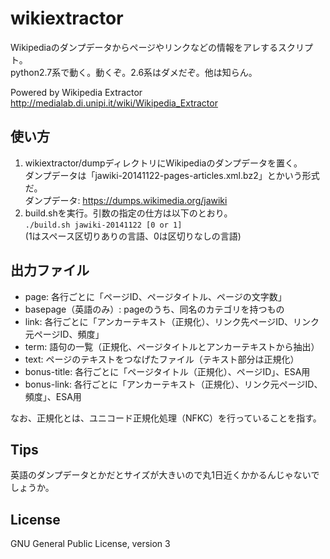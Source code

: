 # wikiextractor

Wikipediaのダンプデータからページやリンクなどの情報をアレするスクリプト。  
python2.7系で動く。動くぞ。2.6系はダメだぞ。他は知らん。

Powered by Wikipedia Extractor  
<http://medialab.di.unipi.it/wiki/Wikipedia_Extractor>

## 使い方

1. wikiextractor/dumpディレクトリにWikipediaのダンプデータを置く。  
ダンプデータは「jawiki-20141122-pages-articles.xml.bz2」とかいう形式だ。  
ダンプデータ: <https://dumps.wikimedia.org/jawiki>
2. build.shを実行。引数の指定の仕方は以下のとおり。  
`./build.sh jawiki-20141122 [0 or 1]`  
(1はスペース区切りありの言語、0は区切りなしの言語)

## 出力ファイル

* page: 各行ごとに「ページID、ページタイトル、ページの文字数」
* basepage（英語のみ）: pageのうち、同名のカテゴリを持つもの
* link: 各行ごとに「アンカーテキスト（正規化）、リンク先ページID、リンク元ページID、頻度」
* term: 語句の一覧（正規化、ページタイトルとアンカーテキストから抽出）
* text: ページのテキストをつなげたファイル（テキスト部分は正規化）
* bonus-title: 各行ごとに「ページタイトル（正規化）、ページID」、ESA用
* bonus-link: 各行ごとに「アンカーテキスト（正規化）、リンク元ページID、頻度」、ESA用

なお、正規化とは、ユニコード正規化処理（NFKC）を行っていることを指す。

## Tips

英語のダンプデータとかだとサイズが大きいので丸1日近くかかるんじゃないでしょうか。

## License

GNU General Public License, version 3
